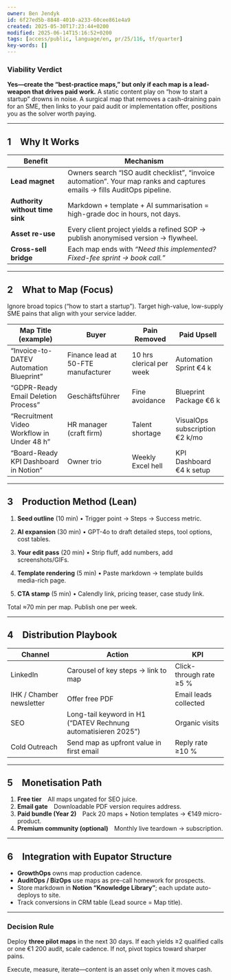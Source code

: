 ```yaml
---
owner: Ben Jendyk
id: 6f27ed5b-8848-4010-a233-60cee861e4a9
created: 2025-05-30T17:23:44+0200
modified: 2025-06-14T15:16:52+0200
tags: [access/public, language/en, pr/25/116, tf/quarter]
key-words: []
---
```


### Viability Verdict

**Yes—create the “best-practice maps,” but only if each map is a lead-weapon that drives paid work.**
A static content play on “how to start a startup” drowns in noise. A surgical map that removes a cash-draining pain for an SME, then links to your paid audit or implementation offer, positions you as the solver worth paying.

---

## 1 Why It Works

| Benefit                         | Mechanism                                                                                                                |
| ------------------------------- | ------------------------------------------------------------------------------------------------------------------------ |
| **Lead magnet**                 | Owners search “ISO audit checklist”, “invoice automation”. Your map ranks and captures emails → fills AuditOps pipeline. |
| **Authority without time sink** | Markdown + template + AI summarisation = high-grade doc in hours, not days.                                              |
| **Asset re-use**                | Every client project yields a refined SOP → publish anonymised version → flywheel.                                       |
| **Cross-sell bridge**           | Each map ends with *“Need this implemented? Fixed-fee sprint → book call.”*                                              |

---

## 2 What to Map (Focus)

Ignore broad topics (“how to start a startup”). Target high-value, low-supply SME pains that align with your service ladder.

| Map Title (example)                        | Buyer                               | Pain Removed             | Paid Upsell                    |
| ------------------------------------------ | ----------------------------------- | ------------------------ | ------------------------------ |
| “Invoice-to-DATEV Automation Blueprint”    | Finance lead at 50-FTE manufacturer | 10 hrs clerical per week | Automation Sprint €4 k         |
| “GDPR-Ready Email Deletion Process”        | Geschäftsführer                     | Fine avoidance           | Blueprint Package €6 k         |
| “Recruitment Video Workflow in Under 48 h” | HR manager (craft firm)             | Talent shortage          | VisualOps subscription €2 k/mo |
| “Board-Ready KPI Dashboard in Notion”      | Owner trio                          | Weekly Excel hell        | KPI Dashboard €4 k setup       |

---

## 3 Production Method (Lean)

1. **Seed outline** (10 min)
   • Trigger point → Steps → Success metric.

2. **AI expansion** (30 min)
   • GPT-4o to draft detailed steps, tool options, cost tables.

3. **Your edit pass** (20 min)
   • Strip fluff, add numbers, add screenshots/GIFs.

4. **Template rendering** (5 min)
   • Paste markdown → template builds media-rich page.

5. **CTA stamp** (5 min)
   • Calendly link, pricing teaser, case study link.

Total ≈70 min per map. Publish one per week.

---

## 4 Distribution Playbook

| Channel                  | Action                                                         | KPI                     |
| ------------------------ | -------------------------------------------------------------- | ----------------------- |
| LinkedIn                 | Carousel of key steps → link to map                            | Click-through rate ≥5 % |
| IHK / Chamber newsletter | Offer free PDF                                                 | Email leads collected   |
| SEO                      | Long-tail keyword in H1 (“DATEV Rechnung automatisieren 2025”) | Organic visits          |
| Cold Outreach            | Send map as upfront value in first email                       | Reply rate ≥10 %        |

---

## 5 Monetisation Path

1. **Free tier** All maps ungated for SEO juice.
2. **Email gate** Downloadable PDF version requires address.
3. **Paid bundle (Year 2)** Pack 20 maps + Notion templates → €149 micro-product.
4. **Premium community (optional)** Monthly live teardown → subscription.

---

## 6 Integration with Eupator Structure

* **GrowthOps** owns map production cadence.
* **AuditOps / BizOps** use maps as pre-call homework for prospects.
* Store markdown in **Notion “Knowledge Library”**; each update auto-deploys to site.
* Track conversions in CRM table (Lead source = Map title).

---

### Decision Rule

Deploy **three pilot maps** in the next 30 days.
If each yields ≥2 qualified calls or one €1 200 audit, scale cadence. If not, pivot topics toward sharper pains.

Execute, measure, iterate—content is an asset only when it moves cash.
